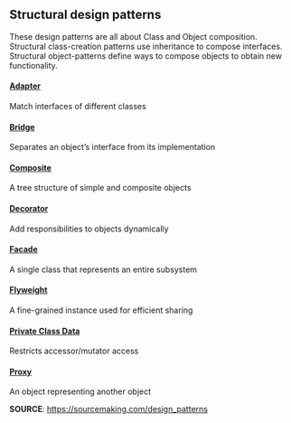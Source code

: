 ## Structural design patterns
These design patterns are all about Class and Object composition. Structural class-creation patterns use inheritance to compose interfaces. Structural object-patterns define ways to compose objects to obtain new functionality.

#### [Adapter](/src/structural/adapter)
Match interfaces of different classes

#### [Bridge](https://sourcemaking.com/design_patterns/bridge)
Separates an object’s interface from its implementation

#### [Composite](/src/structural/composite)
A tree structure of simple and composite objects

#### [Decorator](/src/structural/decorator)
Add responsibilities to objects dynamically

#### [Facade](/src/structural/facade)
A single class that represents an entire subsystem

#### [Flyweight](https://sourcemaking.com/design_patterns/flyweight)
A fine-grained instance used for efficient sharing

#### [Private Class Data](https://sourcemaking.com/design_patterns/private_class_data)
Restricts accessor/mutator access

#### [Proxy](/src/structural/proxy)
An object representing another object

**SOURCE**: https://sourcemaking.com/design_patterns
